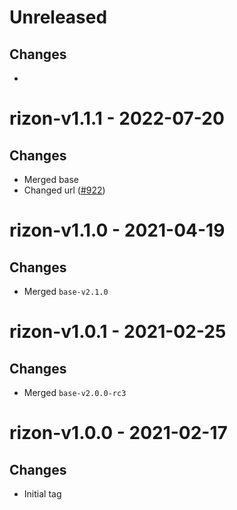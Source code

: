 # Unreleased

## Changes
- 

# rizon-v1.1.1 - 2022-07-20

## Changes
- Merged base
- Changed url ([\#922](https://github.com/forbole/big-dipper-2.0-cosmos/issues/922))

# rizon-v1.1.0 - 2021-04-19

## Changes
- Merged `base-v2.1.0`

# rizon-v1.0.1 - 2021-02-25

## Changes
- Merged `base-v2.0.0-rc3`

# rizon-v1.0.0 - 2021-02-17

## Changes
- Initial tag
